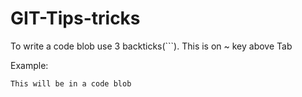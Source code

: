 # GIT-Tips-tricks

To write a code blob use 3 backticks(```).
This is on ~ key above Tab

Example:
```
This will be in a code blob
```

